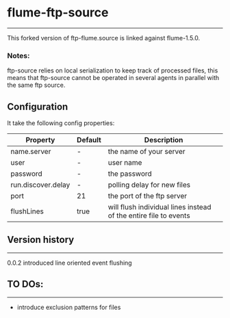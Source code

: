 # flume-ftp-source
------------------

This forked version of ftp-flume.source is linked against flume-1.5.0.

### Notes:

ftp-source relies on local serialization to keep track of processed files, this means that ftp-source cannot be operated in several agents in parallel with the same ftp source.

## Configuration

It take the following config properties:

| Property            | Default   | Description                                                       |
| --------------------|-----------|-------------------------------------------------------------------|
| name.server         |    -      | the name of your server                                           |
| user                |    -      | user name                                                         |
| password            |    -      | the password                                                      |    
| run.discover.delay  |    -      | polling delay for new files                                       |
| port                |    21     | the port of the ftp server                                        |
| flushLines          |    true   | will flush individual lines instead of the entire file to events  |


## Version history
------------------

0.0.2       introduced line oriented event flushing



## TO DOs:
------------------

- introduce exclusion patterns for files
